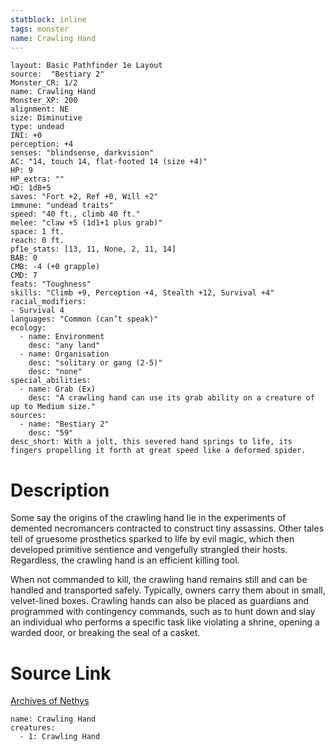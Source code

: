 ```yaml
---
statblock: inline
tags: monster
name: Crawling Hand
---
```

```statblock
layout: Basic Pathfinder 1e Layout
source:  "Bestiary 2"
Monster_CR: 1/2
name: Crawling Hand
Monster_XP: 200
alignment: NE
size: Diminutive
type: undead
INI: +0
perception: +4
senses: "blindsense, darkvision"
AC: "14, touch 14, flat-footed 14 (size +4)"
HP: 9
HP_extra: ""
HD: 1d8+5
saves: "Fort +2, Ref +0, Will +2"
immune: "undead traits"
speed: "40 ft., climb 40 ft."
melee: "claw +5 (1d1+1 plus grab)"
space: 1 ft.
reach: 0 ft.
pf1e_stats: [13, 11, None, 2, 11, 14]
BAB: 0
CMB: -4 (+0 grapple)
CMD: 7
feats: "Toughness"
skills: "Climb +9, Perception +4, Stealth +12, Survival +4"
racial_modifiers:
- Survival 4
languages: "Common (can’t speak)"
ecology:
  - name: Environment
    desc: "any land"
  - name: Organisation
    desc: "solitary or gang (2-5)"
    desc: "none"
special_abilities:
  - name: Grab (Ex)
    desc: "A crawling hand can use its grab ability on a creature of up to Medium size."
sources:
  - name: "Bestiary 2"
    desc: "59"
desc_short: With a jolt, this severed hand springs to life, its fingers propelling it forth at great speed like a deformed spider. 
```
# Description
Some say the origins of the crawling hand lie in the experiments of demented necromancers contracted to construct tiny assassins. Other tales tell of gruesome prosthetics sparked to life by evil magic, which then developed primitive sentience and vengefully strangled their hosts. Regardless, the crawling hand is an efficient killing tool. 

When not commanded to kill, the crawling hand remains still and can be handled and transported safely. Typically, owners carry them about in small, velvet-lined boxes. Crawling hands can also be placed as guardians and programmed with contingency commands, such as to hunt down and slay an individual who performs a specific task like violating a shrine, opening a warded door, or breaking the seal of a casket.
# Source Link
[Archives of Nethys](https://aonprd.com/MonsterDisplay.aspx?ItemName=Crawling%20Hand)
```encounter-table
name: Crawling Hand
creatures:
  - 1: Crawling Hand
```
